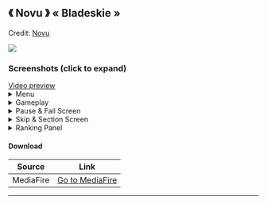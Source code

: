 ## 《 Novu 》  « Bladeskie »
Credit: [Novu](https://osu.ppy.sh/users/17561095)

![]( https://i.imgur.com/Xgx2qec.jpg )

### Screenshots (click to expand)
<a href="" target="_blank">
 Video preview
</a>

<details>
<summary> Menu</summary>
<img src="https://i.imgur.com/T0Im8a4.png" title="Menu Background">
<img src="https://i.imgur.com/irhzJLX.png" title="Song Select">
<img src="https://i.imgur.com/elfxWT5.png" title="Select Modes">
<img src="https://i.imgur.com/XlQ9QEn.png" title="Mod Icons">
 
</details>

<details>
<summary> Gameplay</summary>
<img src="https://i.imgur.com/fPtlnoP.png" title="Gameplay circles">
<img src="https://i.imgur.com/w6BWQTV.png" title="Gameplay circles">
<img src="https://i.imgur.com/lCrmOxY.png" title="Gameplay circles">
</details>

<details>
<summary> Pause & Fail Screen</summary>
<img src="https://i.imgur.com/iJuA0TA.png" title="Screen Pause">
<img src="https://i.imgur.com/wSFyK3P.png" title="Screen Fail">
</details>

<details>
<summary> Skip & Section Screen</summary>
<img src="https://i.imgur.com/d7EvAdA.png" title="Screen Skip">
<img src="https://i.imgur.com/DKDUhiO.png" title="Screen Pass">
<img src="https://i.imgur.com/OZruigs.png" title="Screen Fail">
</details>

<details>
<summary> Ranking Panel</summary>
<img src="https://i.imgur.com/HfczSW8.png" title="Ranking Panel">
<img src="https://i.imgur.com/NRrtTZB.png" title="Ranking Panel">
</details>

#### Download
Source|Link|
|---|---|
|MediaFire|[Go to MediaFire](https://www.mediafire.com/folder/fdqtxy9n6i16d/Bladeskie)|

___
